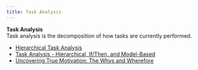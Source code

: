 ```yaml
---
title: Task Analysis
---
```

**Task Analysis**  
Task analysis is the decomposition of how tasks are currently performed.
*   [Hierarchical Task Analysis](http://www.uxmatters.com/mt/archives/2010/02/hierarchical-task-analysis.php)  
*   [Task Analysis - Hierarchical, If/Then, and Model-Based](http://siteresources.worldbank.org/WBI/Resources/213798-1194538727144/4Final-Task_Analysis.pdf)  
*   [Uncovering True Motivation: The Whys and Wherefore](http://www.stcsig.org/usability/newsletter/0310-motivation.html)  
